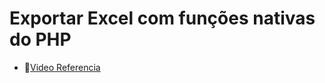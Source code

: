 # Exportar Excel com funções nativas do PHP
- 🔴[Video Referencia](https://www.youtube.com/watch?v=sVK13kT_RfE)
